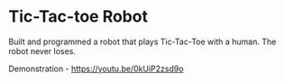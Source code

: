 # Tic-Tac-toe Robot
Built and programmed a robot that plays Tic-Tac-Toe with a human. The robot never loses.

Demonstration - https://youtu.be/0kUiP2zsd9o
